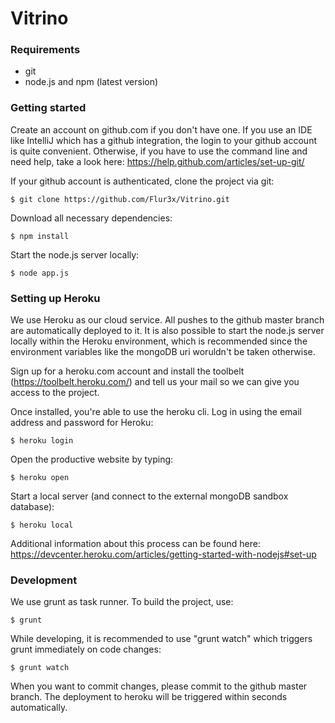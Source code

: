 # Vitrino

### Requirements

  - git
  - node.js and npm (latest version)
  

### Getting started

Create an account on github.com if you don't have one. If you use an IDE like IntelliJ which has a github integration, the login to your github account is quite convenient. Otherwise, if you have to use the command line and need help, take a look here: https://help.github.com/articles/set-up-git/

If your github account is authenticated, clone the project via git:

```
$ git clone https://github.com/Flur3x/Vitrino.git
```

Download all necessary dependencies:

```
$ npm install
```

Start the node.js server locally:

```
$ node app.js
```


### Setting up Heroku

We use Heroku as our cloud service. All pushes to the github master branch are automatically deployed to it. It is also possible to start the node.js server locally within the Heroku environment, which is recommended since the environment variables like the mongoDB uri woruldn't be taken otherwise.

Sign up for a heroku.com account and install the toolbelt (https://toolbelt.heroku.com/) and tell us your mail so we can give you access to the project.

Once installed, you're able to use the heroku cli. Log in using the email address and password for Heroku:

```
$ heroku login
```

Open the productive website by typing:

```
$ heroku open
```

Start a local server (and connect to the external mongoDB sandbox database):

```
$ heroku local
```

Additional information about this process can be found here: https://devcenter.heroku.com/articles/getting-started-with-nodejs#set-up


### Development

We use grunt as task runner. To build the project, use:

```
$ grunt
```

While developing, it is recommended to use "grunt watch" which triggers grunt immediately on code changes:

```
$ grunt watch
```

When you want to commit changes, please commit to the github master branch. The deployment to heroku will be triggered within seconds automatically.